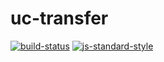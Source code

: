 # uc-transfer
[![build-status](https://img.shields.io/travis/oshaw/uc-transfer/master.svg)](https://travis-ci.org/oshaw/uc-transfer)
[![js-standard-style](https://img.shields.io/badge/code%20style-standard-brightgreen.svg)](http://standardjs.com/)
